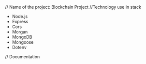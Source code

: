 // Name of the project:
Blockchain Project
//Technology use in stack

- Node.js
- Express
- Cors
- Morgan
- MongoDB
- Mongoose
- Dotenv

// Documentation
